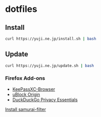 # dotfiles

## Install

``` bash
curl https://yuji.ne.jp/install.sh | bash
```

## Update

``` bash
curl https://yuji.ne.jp/update.sh | bash
```

### Firefox Add-ons

- [KeePassXC-Browser](https://addons.mozilla.org/firefox/addon/keepassxc-browser/)
- [uBlock Origin](https://addons.mozilla.org/firefox/addon/ublock-origin/)
- [DuckDuckGo Privacy Essentials](https://addons.mozilla.org/firefox/addon/duckduckgo-for-firefox/)

[Install samurai-filter](https://subscribe.adblockplus.org/?location=https://raw.githubusercontent.com/yujixr/samurai-filter/master/list.txt&title=samurai-filter)
